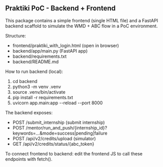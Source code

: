 Praktiki PoC - Backend + Frontend
---------------------------------
This package contains a simple frontend (single HTML file) and a FastAPI backend scaffold
to simulate the WMD + ABC flow in a PoC environment.

Structure:
- frontend/praktiki_with_login.html  (open in browser)
- backend/app/main.py                (FastAPI app)
- backend/requirements.txt
- backend/README.md

How to run backend (local):
1. cd backend
2. python3 -m venv .venv
3. source .venv/bin/activate
4. pip install -r requirements.txt
5. uvicorn app.main:app --reload --port 8000

The backend exposes:
- POST /submit_internship  (submit internship)
- POST /mentor/run_and_push/{internship_id}?keywords=...&mode=success|pending|failure
- POST /api/v2/credits/upload  (simulator)
- GET /api/v2/credits/status/{abc_token}

To connect frontend to backend: edit the frontend JS to call these endpoints with fetch().
